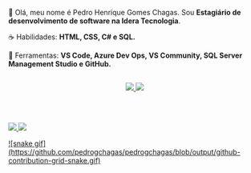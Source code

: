 <p align="left"> 
 🖖 Olá, meu nome é Pedro Henrique Gomes Chagas. Sou <strong>Estagiário de desenvolvimento de software na Idera Tecnologia</strong>.
</p>

<p align="left">
 ☕ Habilidades: <strong>HTML, CSS, C# e SQL.</strong>
</p>

<p align="left">
  💼 Ferramentas: <strong>VS Code, Azure Dev Ops, VS Community, SQL Server Management Studio e GitHub.</strong>
</p>



##

<div align="center">
  <a href="https://github.com/pedrogchagas">
  <img height="170em" src="https://github-readme-stats.vercel.app/api?username=pedrogchagas&show_icons=true&theme=tokyonight&include_all_commits=true&count_private=true"/>
  <img height="170em" src="https://github-readme-stats.vercel.app/api/top-langs/?username=pedrogchagas&layout=compact&langs_count=7&theme=tokyonight"/>
</div>

  ##
  
<br>

<p align="left">
  <a href="https://www.instagram.com/pedrogchagas/" alt="Instagram">
    <img src="https://img.shields.io/badge/-Instagram-6610F2?style=for-the-badge&logo=Instagram&logoColor=FFFFFF&link=https://www.instagram.com/pedrogchagas"/>
  </a>
  
  <a href="https://www.linkedin.com/in/pedrogchagas" alt="Linkedin">
    <img src="https://img.shields.io/badge/-Linkedin-6610F2?style=for-the-badge&logo=Linkedin&logoColor=FFFFFF&link=https://www.linkedin.com/in/pedrogchagas"/>
</p>
 
 <div>
 ![snake gif](https://github.com/pedrogchagas/pedrogchagas/blob/output/github-contribution-grid-snake.gif)
 </div>
